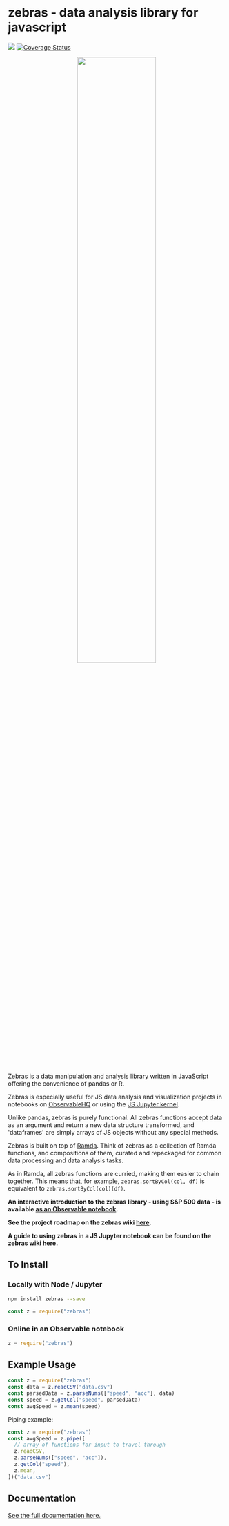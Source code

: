 # zebras - data analysis library for javascript

<img src="https://travis-ci.org/nickslevine/zebras.svg?branch=master"> [![Coverage Status](https://coveralls.io/repos/github/nickslevine/zebras/badge.svg?branch=master)](https://coveralls.io/github/nickslevine/zebras?branch=master)

<div align="center"><img src ="code_example.png" width = "60%" /></div>

Zebras is a data manipulation and analysis library written in JavaScript offering the convenience of pandas or R.

Zebras is especially useful for JS data analysis and visualization projects in notebooks on [ObservableHQ](https://beta.observablehq.com/) or using the [JS Jupyter kernel](https://github.com/n-riesco/ijavascript).

Unlike pandas, zebras is purely functional. All zebras functions accept data as an argument and return a new data structure transformed, and 'dataframes' are simply arrays of JS objects without any special methods.

Zebras is built on top of [Ramda](https://github.com/Ramda/ramda). Think of zebras as a collection of Ramda functions, and compositions of them, curated and repackaged for common data processing and data analysis tasks.

As in Ramda, all zebras functions are curried, making them easier to chain together. This means that, for example, `zebras.sortByCol(col, df)` is equivalent to `zebras.sortByCol(col)(df)`.

**An interactive introduction to the zebras library - using S&P 500 data - is available [as an Observable notebook](https://beta.observablehq.com/@nickslevine/introduction-to-zebras-a-data-analysis-library-for-javascr).**

**See the project roadmap on the zebras wiki [here](https://github.com/nickslevine/zebras/wiki/Zebras---Project-Roadmap).**

**A guide to using zebras in a JS Jupyter notebook can be found on the zebras wiki [here](https://github.com/nickslevine/zebras/wiki/Zebras-in-a-Jupyter-Notebook).**

## To Install

### Locally with Node / Jupyter

```sh
npm install zebras --save
```

```javascript
const z = require("zebras")
```

### Online in an Observable notebook

```javascript
z = require("zebras")
```

## Example Usage

```javascript
const z = require("zebras")
const data = z.readCSV("data.csv")
const parsedData = z.parseNums(["speed", "acc"], data)
const speed = z.getCol("speed", parsedData)
const avgSpeed = z.mean(speed)
```

Piping example:

```javascript
const z = require("zebras")
const avgSpeed = z.pipe([
  // array of functions for input to travel through
  z.readCSV,
  z.parseNums(["speed", "acc"]),
  z.getCol("speed"),
  z.mean,
])("data.csv")
```

## Documentation

[See the full documentation here.](http://zebrasjs.com/)
